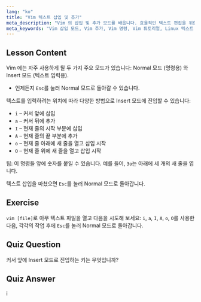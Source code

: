 ```yaml
---
lang: "ko"
title: "Vim 텍스트 삽입 및 추가"
meta_description: "Vim 의 삽입 및 추가 모드를 배웁니다. 효율적인 텍스트 편집을 위한 'i', 'a', 'I', 'A', 'o', 'O' 명령을 이해합니다. 지금 바로 Vim 기술을 향상시키세요!"
meta_keywords: "Vim 삽입 모드, Vim 추가, Vim 명령, Vim 튜토리얼, Linux 텍스트 편집기, 초보자 Vim, Vim 가이드, Vim 'i' 'a"
---
```


## Lesson Content

Vim 에는 자주 사용하게 될 두 가지 주요 모드가 있습니다: Normal 모드 (명령용) 와 Insert 모드 (텍스트 입력용).

- 언제든지 `Esc`를 눌러 Normal 모드로 돌아갈 수 있습니다.

텍스트를 입력하려는 위치에 따라 다양한 방법으로 Insert 모드에 진입할 수 있습니다:

- `i` – 커서 앞에 삽입
- `a` – 커서 뒤에 추가
- `I` – 현재 줄의 시작 부분에 삽입
- `A` – 현재 줄의 끝 부분에 추가
- `o` – 현재 줄 아래에 새 줄을 열고 삽입 시작
- `O` – 현재 줄 위에 새 줄을 열고 삽입 시작

팁: 이 명령들 앞에 숫자를 붙일 수 있습니다. 예를 들어, `3o`는 아래에 세 개의 새 줄을 엽니다.

텍스트 삽입을 마쳤으면 `Esc`를 눌러 Normal 모드로 돌아갑니다.

## Exercise

`vim [file]`로 아무 텍스트 파일을 열고 다음을 시도해 보세요: `i`, `a`, `I`, `A`, `o`, `O`를 사용한 다음, 각각의 작업 후에 `Esc`를 눌러 Normal 모드로 돌아갑니다.

## Quiz Question

커서 앞에 Insert 모드로 진입하는 키는 무엇입니까?

## Quiz Answer

i
